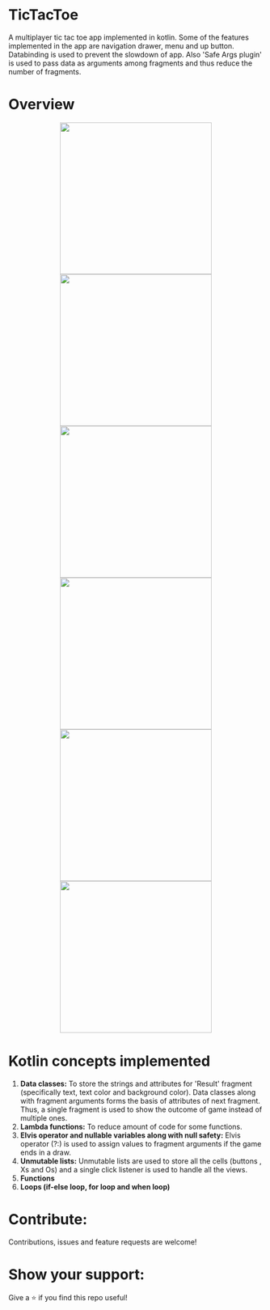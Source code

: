 # TicTacToe
A multiplayer tic tac toe app implemented in kotlin. Some of the features implemented in the app are navigation drawer, menu and up button. Databinding is used to prevent the slowdown of app. Also 'Safe Args plugin' is used to pass data as arguments among fragments and thus reduce the number of fragments. 


# Overview
<p align = "center">
  <img src="images/home.jpg" width = "300">
  <img src="images/game.jpg" width = "300">
  <img src="images/nav.jpg" width = "300">
  <img src="images/xwins.jpg" width = "300">
  <img src="images/owins.jpg" width = "300">
  <img src="images/draw.jpg" width = "300">
</p>


# Kotlin concepts implemented
1. **Data classes:** To store the strings and attributes for 'Result' fragment (specifically text, text color and background color). Data classes along with fragment arguments forms the basis of attributes of next fragment. Thus, a single fragment is used to show the outcome of game instead of multiple ones.
2. **Lambda functions:** To reduce amount of code for some functions.
3. **Elvis operator and nullable variables along with null safety:** Elvis operator (?:) is used to assign values to fragment arguments if the game ends in a draw. 
4. **Unmutable lists:** Unmutable lists are used to store all the cells (buttons , Xs and Os) and a single click listener is used to handle all the views.
4. **Functions**
5. **Loops (if-else loop, for loop and when loop)**


# Contribute:
Contributions, issues and feature requests are welcome!


# Show your support:
Give a ⭐️ if you find this repo useful!
